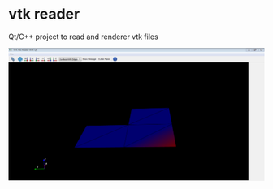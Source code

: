 # vtk reader
Qt/C++ project to read and renderer vtk files

![window](https://raw.githubusercontent.com/gabrielchristo/vtk-reader/master/screenshot.png)